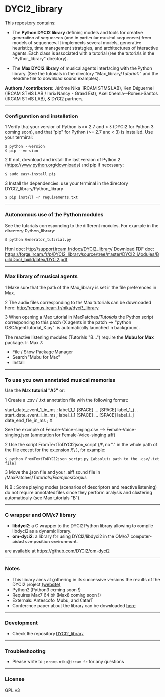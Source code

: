 # DYCI2_library

This repository contains: 
* The __Python DYCI2 library__ defining models and tools for creative generation of sequences (and in particular musical sequences) from models of sequences. It implements several models, generative heuristics, time management strategies, and architectures of interactive agents. Each class is associated with a tutorial (see the tutorials in the "Python_library" directory).

* The __Max DYCI2 library__ of musical agents interfacing with the Python library. (See the tutorials in the directory "Max_library/_Tutorials_" and the Readme file to download sound examples).

__Authors / contributors:__ Jérôme Nika (IRCAM STMS LAB), Ken Déguernel (IRCAM STMS LAB / Inria Nancy - Grand Est), Axel Chemla--Romeu-Santos (IRCAM STMS LAB), & DYCI2 partners. 

------
### Configuration and installation

1 Verify that your version of Python is >= 2.7 and < 3 (DYCI2 for Python 3 coming soon), and that "pip" for Python (>= 2.7 and < 3) is installed. 
Use your terminal:      
    
    $ python --version
    $ pip --version

2 If not, download and install the last version of Python 2 (https://www.python.org/downloads) and pip if necessary: 
	
	$ sudo easy-install pip

3 Install the dependencies: use your terminal in the directory DYCI2_library/Python_library

    $ pip install -r requirements.txt


------
### Autonomous use of the Python modules

See the tutorials corresponding to the different modules. For example in the directory Python_library:

	$ python Generator_tutorial.py

Html doc: http://support.ircam.fr/docs/DYCI2_library/
Download PDF doc: https://forge.ircam.fr/p/DYCI2_library/source/tree/master/DYCI2_Modules/BuildDoc/_build/latex/DYCI2.pdf

------
### Max library of musical agents

1 Make sure that the path of the Max_library is set in the file preferences in Max.

2 The audio files corresponding to the Max tutorials can be downloaded here: http://repmus.ircam.fr/nika/dyci2_library 

3 When opening a Max tutorial in MaxPatches/_Tutorials_ the Python script corresponding to this patch (X agents in the patch --> "python OSCAgentTutorial_X.py") is automatically launched in background.

The reactive listening modules (Tutorials "B...") require the __Mubu for Max__ package. In Max 7:

* File / Show Package Manager
* Search "Mubu for Max"
* Install

------
### To use you own annotated musical memories

Use the __Max tutorial "A5"__ or:

1 Create a .csv / .txt annotation file with the following format:

start_date_event_1_in_ms ; label_1_1 [SPACE] ... [SPACE] label_1_j
...
start_date_event_i_in_ms ; label_i_1 [SPACE] ... [SPACE] label_i_j
date_end_file_in_ms ; X

See the example of Female-Voice-singing.csv --> Female-Voice-singing.json (annotation for Female-Voice-singing.aiff)

2 Use the script FromTextToDYCI2json_script (/!\ no "." in the whole path of the file except for the extension /!\ ), for example:

	$ python FromTextToDYCI2json_script.py [absolute path to the .csv/.txt file]

3 Move the .json file and your .aiff sound file in /MaxPatches/_Tutorials_/_ExamplesCorpus_

N.B.: Some playing modes (scenarios of descriptors and reactive listening) do not require annotated files since they perform analysis and clustering automatically (see Max tutorials "B"). 

------
### C wrapper and OM/o7 library
* __libdyci2__: a C wrapper to the DYCI2 Python library allowing to compile libdyci2 as a dynamic library.
* __om-dyci2__: a library for using DYCI2/libdyci2 in the OM/o7 computer-aided composition environment.

are available at https://github.com/DYCI2/om-dyci2. 

------
### Notes
-  This library aims at gathering in its successive versions the results of the DYCI2 project [(website)](http://repmus.ircam.fr/dyci2/home) 
-  Python2 (Python3 coming soon !)
-  Requires Max7 64 bit (Max8 coming soon !)
-  Externals: Antescofo, Mubu, and CatarT
-  Conference paper about the library can be downloaded [here](https://hal.archives-ouvertes.fr/hal-01583089/document)

------
### Development
- Check the repository [DYCI2_library](https://forge.ircam.fr/p/DYCI2_library/)

------
### Troubleshooting
- Please write to `jerome.nika@ircam.fr` for any questions

------
### License
GPL v3
